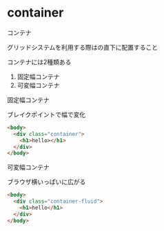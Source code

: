 # container

コンテナ  

グリッドシステムを利用する際は<body>の直下に配置すること  

コンテナには2種類ある  

1. 固定幅コンテナ  
2. 可変幅コンテナ  

固定幅コンテナ  

ブレイクポイントで幅で変化  

```html
<body>
  <div class="container">
    <h1>hello></h1>
  </div>
</body>
```

可変幅コンテナ  

ブラウザ横いっぱいに広がる  

```html
<body>
  <div class="container-fluid">
    <h1>hello</h1>
  </div>
</body>
```
